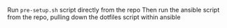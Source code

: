 Run `pre-setup.sh` script directly from the repo
Then run the ansible script from the repo, pulling down the dotfiles script within ansible
